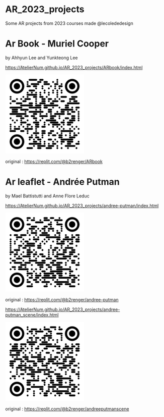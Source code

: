 # AR_2023_projects
Some AR projects from 2023 courses made @lecolededesign

# Ar Book - Muriel Cooper
by Ahhyun Lee and Yunkteong Lee

https://AtelierNum.github.io/AR_2023_projects/ARbook/index.html

<img src="/qr-code_MurielCooper.png" width="250" height="250"/>

original : https://replit.com/@b2renger/ARbook


# Ar leaflet - Andrée Putman
by Mael Battistutti and Anne Flore Leduc

https://AtelierNum.github.io/AR_2023_projects/andree-putman/index.html

<img src="/qr-code_AndreePutman.png" width="250" height="250"/>

original : https://replit.com/@b2renger/andree-putman

https://AtelierNum.github.io/AR_2023_projects/andree-putman_scene/index.html

<img src="/qr-code_AndreePutman_scene.png" width="250" height="250"/>


original : https://replit.com/@b2renger/andreeputmanscene